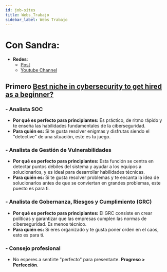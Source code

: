 ```yaml
---
id: job-sites
title: Webs_Trabajo
sidebar_label: Webs Trabajo
---
```


# Con Sandra:
- **Redes**:
    - [Post](https://www.withsandra.dev/archive?page=1)
    - [Youtube Channel](https://www.youtube.com/@WithSandra/videos)

## Primero [Best niche in cybersecurity to get hired as a beginner?](https://www.withsandra.dev/p/best-niche-in-cybersecurity-to-get-hired-as-a-beginner)
### - Analista SOC
  - **Por qué es perfecto para principiantes:** Es práctico, de ritmo rápido y te enseña las habilidades fundamentales de la ciberseguridad.
  - **Para quién es:** Si te gusta resolver enigmas y disfrutas siendo el "detective" de una situación, este es tu juego.

### - Analista de Gestión de Vulnerabilidades
  - **Por qué es perfecto para principiantes:** Esta función se centra en detectar puntos débiles del sistema y ayudar a los equipos a solucionarlos, y es ideal para desarrollar habilidades técnicas.
  - **Para quién es:** Si te gusta resolver problemas y te encanta la idea de solucionarlos antes de que se conviertan en grandes problemas, este puesto es para ti.

### - Analista de Gobernanza, Riesgos y Cumplimiento (GRC)
  - **Por qué es perfecto para principiantes:** El GRC consiste en crear políticas y garantizar que las empresas cumplen las normas de ciberseguridad. Es menos técnico.
  - **Para quién es:** Si eres organizado y te gusta poner orden en el caos, esto es para ti.

### - Consejo profesional
  - No esperes a sentirte "perfecto" para presentarte. **Progreso > Perfección**.
